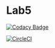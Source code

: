# Lab5

[![Codacy Badge](https://api.codacy.com/project/badge/Grade/c42353620eed40daaf4102f82214411e)](https://www.codacy.com/app/danielDaleman/Lab5/dashboard)

[![CircleCI](https://circleci.com/gh/PDSW-ECI/base-proyectos.svg?style=svg)](https://circleci.com/gh/danielDaleman/Lab5)
